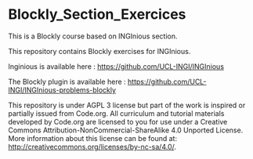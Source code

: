 # Blockly_Section_Exercices

This is a Blockly course based on INGInious section.

This repository contains Blockly exercises for INGInious.

Inginious is available here : https://github.com/UCL-INGI/INGInious

The Blockly plugin is available here : https://github.com/UCL-INGI/INGInious-problems-blockly

This repository is under AGPL 3 license but part of the work is inspired or partially issued from Code.org.
All curriculum and tutorial materials developed by Code.org are licensed to you for use under a Creative Commons Attribution-NonCommercial-ShareAlike 4.0 Unported License. More information about this license can be found at: http://creativecommons.org/licenses/by-nc-sa/4.0/.

